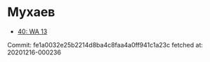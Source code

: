 # Мухаев
- [40: WA 13](40.md)

Commit: fe1a0032e25b2214d8ba4c8faa4a0ff941c1a23c
 fetched at: 20201216-000236
